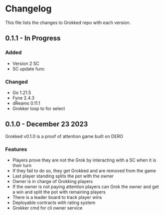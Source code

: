 # Changelog

This file lists the changes to Grokked repo with each version.

## 0.1.1 - In Progress

### Added
* Version 2 SC
* SC update func

### Changed
* Go 1.21.5
* Fyne 2.4.3
* dReams 0.11.1
* Grokker loop to for select


## 0.1.0 - December 23 2023

Grokked v0.1.0 is a proof of attention game built on DERO

### Features

* Players prove they are not the Grok by interacting with a SC when it is their turn
* If they fail to do so, they get Grokked and are removed from the game
* Last player standing splits the pot with the owner
* Owner is in charge of Grokking players
* If the owner is not paying attention players can Grok the owner and get a win and split the pot with remaining players
* There is a leader board to track player wins
* Deployable contracts with rating system
* Grokker cmd for cli owner service
